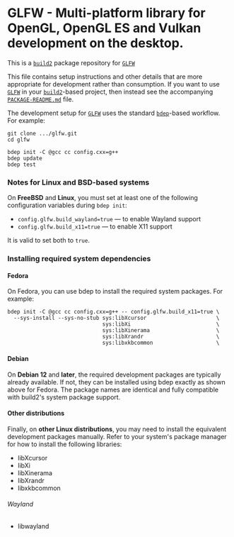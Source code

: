 # GLFW - Multi-platform library for OpenGL, OpenGL ES and Vulkan development on the desktop.

This is a [`build2`](https://build2.org/) package repository for [`GLFW`](https://github.com/glfw/glfw)

This file contains setup instructions and other details that are more appropriate for development rather than consumption. If you want to use [`GLFW`](https://github.com/glfw/glfw) in your [`build2`](https://build2.org/)-based project, then instead see the accompanying [`PACKAGE-README.md`](glfw/PACKAGE-README.md) file.

The development setup for [`GLFW`](https://github.com/glfw/glfw) uses the standard [`bdep`](https://build2.org/bdep/doc/bdep.xhtml)-based workflow. For example:

```
git clone .../glfw.git
cd glfw

bdep init -C @gcc cc config.cxx=g++
bdep update
bdep test
```

### Notes for Linux and BSD-based systems

On **FreeBSD** and **Linux**, you must set at least one of the following configuration variables during `bdep init`:

* `config.glfw.build_wayland=true` — to enable Wayland support
* `config.glfw.build_x11=true` — to enable X11 support

It is valid to set both to `true`.

### Installing required system dependencies

#### Fedora

On Fedora, you can use bdep to install the required system packages. For example:

```
bdep init -C @gcc cc config.cxx=g++ -- config.glfw.build_x11=true \
  --sys-install --sys-no-stub sys:libXcursor                      \
                              sys:libXi                           \
                              sys:libXinerama                     \
                              sys:libXrandr                       \
                              sys:libxkbcommon                    \
```

#### Debian

On **Debian 12** and **later**, the required development packages are typically already available. If not, they can be installed using bdep exactly as shown above for Fedora. The package names are identical and fully compatible with build2's system package support.

#### Other distributions

Finally, on **other Linux distributions**, you may need to install the equivalent development packages manually. Refer to your system's package manager for how to install the following libraries:

* libXcursor
* libXi
* libXinerama
* libXrandr
* libxkbcommon

###### Wayland

* libwayland
